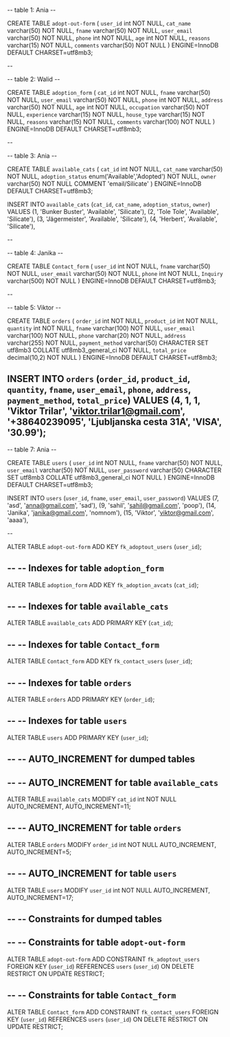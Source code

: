 -- table 1: Ania --


CREATE TABLE `adopt-out-form` (
  `user_id` int NOT NULL,
  `cat_name` varchar(50) NOT NULL,
  `fname` varchar(50) NOT NULL,
  `user_email` varchar(50) NOT NULL,
  `phone` int NOT NULL,
  `age` int NOT NULL,
  `reasons` varchar(15) NOT NULL,
  `comments` varchar(50) NOT NULL
) ENGINE=InnoDB DEFAULT CHARSET=utf8mb3;


--


-- table 2: Walid --

CREATE TABLE `adoption_form` (
  `cat_id` int NOT NULL,
  `fname` varchar(50) NOT NULL,
  `user_email` varchar(50) NOT NULL,
  `phone` int NOT NULL,
  `address` varchar(50) NOT NULL,
  `age` int NOT NULL,
  `occupation` varchar(50) NOT NULL,
  `experience` varchar(15) NOT NULL,
  `house_type` varchar(15) NOT NULL,
  `reasons` varchar(15) NOT NULL,
  `comments` varchar(100) NOT NULL
) ENGINE=InnoDB DEFAULT CHARSET=utf8mb3;

--


-- table 3: Ania --

CREATE TABLE `available_cats` (
  `cat_id` int NOT NULL,
  `cat_name` varchar(50) NOT NULL,
  `adoption_status` enum('Available','Adopted') NOT NULL,
  `owner` varchar(50) NOT NULL COMMENT 'email/Silicate'
) ENGINE=InnoDB DEFAULT CHARSET=utf8mb3;


INSERT INTO `available_cats` (`cat_id`, `cat_name`, `adoption_status`, `owner`) VALUES
(1, 'Bunker Buster', 'Available', 'Silicate'),
(2, 'Tole Tole', 'Available', 'Silicate'),
(3, 'Jägermeister', 'Available', 'Silicate'),
(4, 'Herbert', 'Available', 'Silicate'),

--


-- table 4: Janika --

CREATE TABLE `Contact_form` (
  `user_id` int NOT NULL,
  `fname` varchar(50) NOT NULL,
  `user_email` varchar(50) NOT NULL,
  `phone` int NOT NULL,
  `Inquiry` varchar(500) NOT NULL
) ENGINE=InnoDB DEFAULT CHARSET=utf8mb3;

--

-- table 5: Viktor --

CREATE TABLE `orders` (
  `order_id` int NOT NULL,
  `product_id` int NOT NULL,
  `quantity` int NOT NULL,
  `fname` varchar(100) NOT NULL,
  `user_email` varchar(100) NOT NULL,
  `phone` varchar(20) NOT NULL,
  `address` varchar(255) NOT NULL,
  `payment_method` varchar(50) CHARACTER SET utf8mb3 COLLATE utf8mb3_general_ci NOT NULL,
  `total_price` decimal(10,2) NOT NULL
) ENGINE=InnoDB DEFAULT CHARSET=utf8mb3;

INSERT INTO `orders` (`order_id`, `product_id`, `quantity`, `fname`, `user_email`, `phone`, `address`, `payment_method`, `total_price`) VALUES
(4, 1, 1, 'Viktor Trilar', 'viktor.trilar1@gmail.com', '+38640239095', 'Ljubljanska cesta 31A', 'VISA', '30.99');
--


-- table 7: Ania --

CREATE TABLE `users` (
  `user_id` int NOT NULL,
  `fname` varchar(50) NOT NULL,
  `user_email` varchar(50) NOT NULL,
  `user_password` varchar(50) CHARACTER SET utf8mb3 COLLATE utf8mb3_general_ci NOT NULL
) ENGINE=InnoDB DEFAULT CHARSET=utf8mb3;

INSERT INTO `users` (`user_id`, `fname`, `user_email`, `user_password`) VALUES
(7, 'asd', 'anna@gmail.com', 'sad'),
(9, 'sahil', 'sahil@gmail.com', 'poop'),
(14, 'Janika', 'janika@gmail.com', 'nomnom'),
(15, 'Viktor', 'viktor@gmail.com', 'aaaa'),

--

ALTER TABLE `adopt-out-form`
  ADD KEY `fk_adoptout_users` (`user_id`);

--
-- Indexes for table `adoption_form`
--
ALTER TABLE `adoption_form`
  ADD KEY `fk_adoption_avcats` (`cat_id`);

--
-- Indexes for table `available_cats`
--
ALTER TABLE `available_cats`
  ADD PRIMARY KEY (`cat_id`);

--
-- Indexes for table `Contact_form`
--
ALTER TABLE `Contact_form`
  ADD KEY `fk_contact_users` (`user_id`);

--
-- Indexes for table `orders`
--
ALTER TABLE `orders`
  ADD PRIMARY KEY (`order_id`);

--
-- Indexes for table `users`
--
ALTER TABLE `users`
  ADD PRIMARY KEY (`user_id`);

--
-- AUTO_INCREMENT for dumped tables
--

--
-- AUTO_INCREMENT for table `available_cats`
--
ALTER TABLE `available_cats`
  MODIFY `cat_id` int NOT NULL AUTO_INCREMENT, AUTO_INCREMENT=11;

--
-- AUTO_INCREMENT for table `orders`
--
ALTER TABLE `orders`
  MODIFY `order_id` int NOT NULL AUTO_INCREMENT, AUTO_INCREMENT=5;

--
-- AUTO_INCREMENT for table `users`
--
ALTER TABLE `users`
  MODIFY `user_id` int NOT NULL AUTO_INCREMENT, AUTO_INCREMENT=17;

--
-- Constraints for dumped tables
--

--
-- Constraints for table `adopt-out-form`
--
ALTER TABLE `adopt-out-form`
  ADD CONSTRAINT `fk_adoptout_users` FOREIGN KEY (`user_id`) REFERENCES `users` (`user_id`) ON DELETE RESTRICT ON UPDATE RESTRICT;

--
-- Constraints for table `Contact_form`
--
ALTER TABLE `Contact_form`
  ADD CONSTRAINT `fk_contact_users` FOREIGN KEY (`user_id`) REFERENCES `users` (`user_id`) ON DELETE RESTRICT ON UPDATE RESTRICT;